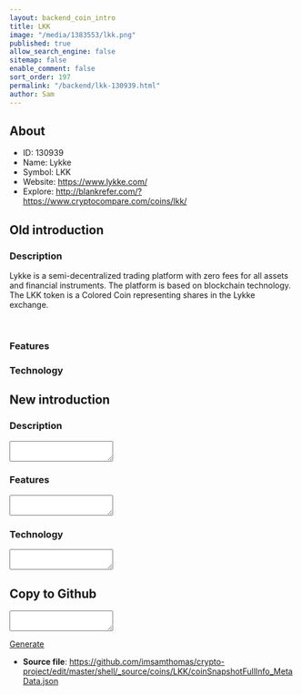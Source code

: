 ```yaml
---
layout: backend_coin_intro
title: LKK
image: "/media/1383553/lkk.png"
published: true
allow_search_engine: false
sitemap: false
enable_comment: false
sort_order: 197
permalink: "/backend/lkk-130939.html"
author: Sam
---
```


## About

- ID: 130939
- Name: Lykke
- Symbol: LKK
- Website: https://www.lykke.com/
- Explore: http://blankrefer.com/?https://www.cryptocompare.com/coins/lkk/


## Old introduction

### Description

<p>Lykke is a semi-decentralized trading platform with zero fees for all assets and financial instruments. The platform is based on blockchain technology. The LKK token is a Colored Coin representing shares in the Lykke exchange.</p><p> </p>

### Features


### Technology




## New introduction


### Description
<textarea id="meta_description" name="description"></textarea>

### Features
<textarea id="meta_features" name="features"></textarea>

### Technology
<textarea id="meta_technology" name="technology"></textarea>


## Copy to Github

<textarea id="coinsnapshotfullinfo_metadata"></textarea>

<a href="#gen" onclick="generateMetaDatJson()">Generate</a>

- **Source file**: <a href="https://github.com/imsamthomas/crypto-project/edit/master/shell/_source/coins/LKK/coinSnapshotFullInfo_MetaData.json">https://github.com/imsamthomas/crypto-project/edit/master/shell/_source/coins/LKK/coinSnapshotFullInfo_MetaData.json</a>

